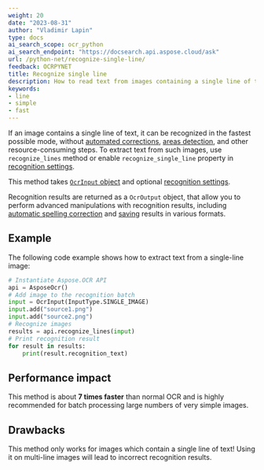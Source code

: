 ```yaml
---
weight: 20
date: "2023-08-31"
author: "Vladimir Lapin"
type: docs
ai_search_scope: ocr_python
ai_search_endpoint: "https://docsearch.api.aspose.cloud/ask"
url: /python-net/recognize-single-line/
feedback: OCRPYNET
title: Recognize single line
description: How to read text from images containing a single line of text.
keywords:
- line
- simple
- fast
---
```


If an image contains a single line of text, it can be recognized in the fastest possible mode, without [automated corrections](/ocr/python-net/image-processing/), [areas detection](/ocr/python-net/areas-detection/), and other resource-consuming steps. To extract text from such images, use `recognize_lines` method or enable `recognize_single_line` property in [recognition settings](/ocr/python-net/settings/).

This method takes [`OcrInput` object](/ocr/python-net/ocrinput/) and optional [recognition settings](/ocr/python-net/recognition-settings-common/).

Recognition results are returned as a `OcrOutput` object, that allow you to perform advanced manipulations with recognition results, including [automatic spelling correction](/ocr/python-net/spelling/) and [saving](/ocr/python-net/save/) results in various formats.

## Example

The following code example shows how to extract text from a single-line image:

```python
# Instantiate Aspose.OCR API
api = AsposeOcr()
# Add image to the recognition batch
input = OcrInput(InputType.SINGLE_IMAGE)
input.add("source1.png")
input.add("source2.png")
# Recognize images
results = api.recognize_lines(input)
# Print recognition result
for result in results:
    print(result.recognition_text)
```

## Performance impact

This method is about **7 times faster** than normal OCR and is highly recommended for batch processing large numbers of very simple images.

## Drawbacks

This method only works for images which contain a single line of text! Using it on multi-line images will lead to incorrect recognition results.
